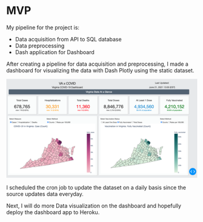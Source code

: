 # MVP

My pipeline for the project is: 

- Data acquisition from API to SQL database
- Data preprocessing
- Dash application for Dashboard

After creating a pipeline for data acquisition and preprocessing, I made a dashboard for visualizing the data with Dash Plotly using the static dataset. 

![](https://github.com/crystal-ctrl/engineering_project/blob/main/dashboard.png)

I scheduled the cron job to update the dataset on a daily basis since the source updates data everyday.

Next, I will do more Data visualization on the dashboard and hopefully deploy the dashboard app to Heroku.



